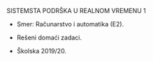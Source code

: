 SISTEMSTA PODRŠKA U REALNOM VREMENU 1

 * Smer: Računarstvo i automatika (E2).

 * Rešeni domaći zadaci.
 
  * Školska 2019/20.
